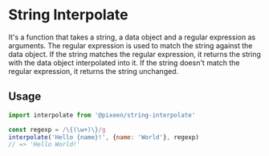 # String Interpolate

It's a function that takes a string, a data object and a regular expression as arguments. The regular expression is used
to match the string against the data object. If the string matches the regular expression, it returns the string with
the data object interpolated into it. If the string doesn't match the regular expression, it returns the string
unchanged.

## Usage

```javascript
import interpolate from '@pixeen/string-interpolate'

const regexp = /\{(\w+)\}/g
interpolate('Hello {name}!', {name: 'World'}, regexp)
// => 'Hello World!'
```
